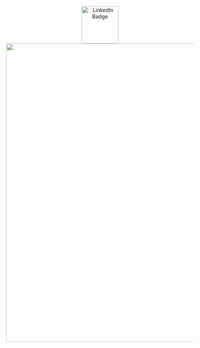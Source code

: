 
<!---
kvto/kvto is a ✨ special ✨ repository because its `README.md` (this file) appears on your GitHub profile.
You can click the Preview link to take a look at your changes.
--->

<div id="badges" align="center">
  <a href="https://www.linkedin.com/in/kevin913montero/">
    <img src="https://img.shields.io/badge/LinkedIn-blue?style=for-the-badge&logo=linkedin&logoColor=white" alt="LinkedIn Badge" width="100"/>
  </a>
</div>

<div id="header" align="center">
  <img src="https://i.postimg.cc/qvWjJm4M/ezgif-4-79ab29ff40.gif" width="800"/>
</div>

